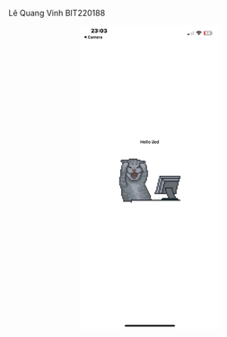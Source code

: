 Lê Quang Vinh 
BIT220188
<p align="center">
  <img src="ketqua.png" alt="ketqua.png" width="250"/>
</p>